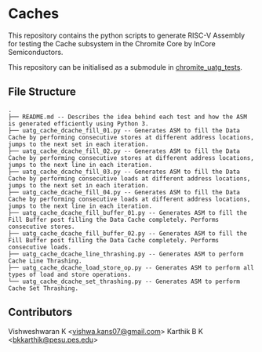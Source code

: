 # Caches
This repository contains the python scripts to generate RISC-V Assembly for testing the Cache subsystem in the Chromite Core by InCore Semiconductors.

This repository can be initialised as a submodule in [chromite_uatg_tests](https://github.com/incoresemi/chromite_uatg_tests).

## File Structure
```
.
├── README.md -- Describes the idea behind each test and how the ASM is generated efficiently using Python 3.
├── uatg_cache_dcache_fill_01.py -- Generates ASM to fill the Data Cache by performing consecutive stores at different address locations, jumps to the next set in each iteration.
├── uatg_cache_dcache_fill_02.py -- Generates ASM to fill the Data Cache by performing consecutive stores at different address locations, jumps to the next line in each iteration.
├── uatg_cache_dcache_fill_03.py -- Generates ASM to fill the Data Cache by performing consecutive loads at different address locations, jumps to the next set in each iteration.
├── uatg_cache_dcache_fill_04.py -- Generates ASM to fill the Data Cache by performing consecutive loads at different address locations, jumps to the next line in each iteration.
├── uatg_cache_dcache_fill_buffer_01.py -- Generates ASM to fill the Fill Buffer post filling the Data Cache completely. Performs consecutive stores.
├── uatg_cache_dcache_fill_buffer_02.py -- Generates ASM to fill the Fill Buffer post filling the Data Cache completely. Performs consecutive loads.
├── uatg_cache_dcache_line_thrashing.py -- Generates ASM to perform Cache Line Thrashing.
├── uatg_cache_dcache_load_store_op.py -- Generates ASM to perform all types of load and store operations.
└── uatg_cache_dcache_set_thrashing.py -- Generates ASM to perform Cache Set Thrashing.
```

## Contributors
Vishweshwaran K <<vishwa.kans07@gmail.com>>
Karthik B K <<bkkarthik@pesu.pes.edu>>
